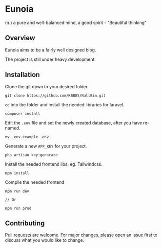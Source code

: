 # Eunoia

(n.) a pure and well-balanced mind, a good spirit - "Beautiful thinking"

## Overview

Eunoia aims to be a fairly well designed blog.

The project is still under heavy development. 

## Installation

Clone the git down to your desired folder.

```shell
git clone https://github.com/KB885/NullBin.git
```

`cd` into the folder and install the needed libraries for laravel.

```shell
composer install
```

Edit the `.env` file and set the newly created database, after you have re-named.

```shell
mv .env.example .env
```

Generate a new `APP_KEY` for your project.

```shell
php artisan key:generate
```

Install the needed frontend libs. eg. Tailwindcss.

```shell
npm install
```

Compile the needed frontend

```shell
npm run dev

// Or

npm run prod
```

## Contributing
Pull requests are welcome. For major changes, please open an issue first to discuss what you would like to change.
